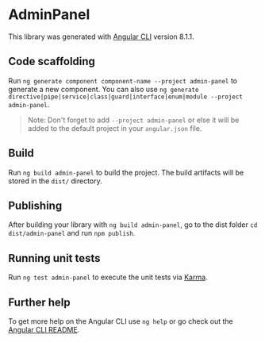 # AdminPanel

This library was generated with [Angular CLI](https://github.com/angular/angular-cli) version 8.1.1.

## Code scaffolding

Run `ng generate component component-name --project admin-panel` to generate a new component. You can also use `ng generate directive|pipe|service|class|guard|interface|enum|module --project admin-panel`.
> Note: Don't forget to add `--project admin-panel` or else it will be added to the default project in your `angular.json` file. 

## Build

Run `ng build admin-panel` to build the project. The build artifacts will be stored in the `dist/` directory.

## Publishing

After building your library with `ng build admin-panel`, go to the dist folder `cd dist/admin-panel` and run `npm publish`.

## Running unit tests

Run `ng test admin-panel` to execute the unit tests via [Karma](https://karma-runner.github.io).

## Further help

To get more help on the Angular CLI use `ng help` or go check out the [Angular CLI README](https://github.com/angular/angular-cli/blob/master/README.md).
